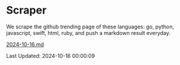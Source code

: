 # Scraper

We scrape the github trending page of these languages: go, python, javascript, swift, html, ruby, and push a markdown result everyday.

[2024-10-16.md](https://github.com/henson/Scraper/blob/master/2024-10-16.md)

Last Updated: 2024-10-16 00:00:09